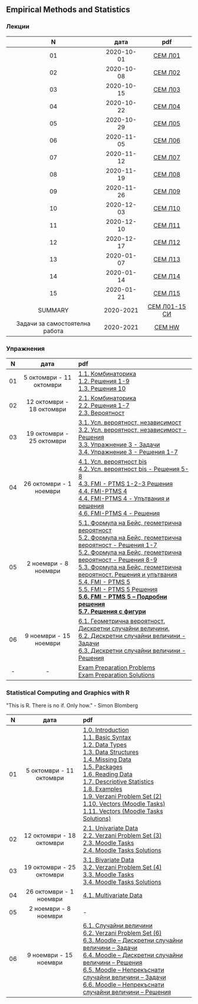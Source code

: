 ## Empirical Methods and Statistics

### Лекции

N|дата|pdf
:-:|:-:|:-:
01|2020-10-01|[СЕМ Л01](https://github.com/andy489/Empirical_Methods_and_Statistics/blob/master/SEM%20Lectures/%D0%A1%D0%95%D0%9C%20%D0%9B01%20(2020-10-01).pdf)
02|2020-10-08|[СЕМ Л02](https://github.com/andy489/Empirical_Methods_and_Statistics/blob/master/SEM%20Lectures/%D0%A1%D0%95%D0%9C%20%D0%9B02%20(2020-10-08).pdf)
03|2020-10-15|[СЕМ Л03](https://github.com/andy489/Empirical_Methods_and_Statistics/blob/master/SEM%20Lectures/%D0%A1%D0%95%D0%9C%20%D0%9B03%20(2020-10-15).pdf)
04|2020-10-22|[СЕМ Л04](https://github.com/andy489/Empirical_Methods_and_Statistics/blob/master/SEM%20Lectures/%D0%A1%D0%95%D0%9C%20%D0%9B04%20(2020-10-22).pdf)
05|2020-10-29|[СЕМ Л05](https://github.com/andy489/Empirical_Methods_and_Statistics/blob/master/SEM%20Lectures/%D0%A1%D0%95%D0%9C%20%D0%9B05%20(2020-10-29).pdf)
06|2020-11-05|[СЕМ Л06](https://github.com/andy489/Empirical_Methods_and_Statistics/blob/master/SEM%20Lectures/%D0%A1%D0%95%D0%9C%20%D0%9B06%20(2020-11-05).pdf)
07|2020-11-12|[СЕМ Л07](https://github.com/andy489/Empirical_Methods_and_Statistics/blob/master/SEM%20Lectures/%D0%A1%D0%95%D0%9C%20%D0%9B07%20(2020-11-12).pdf)
08|2020-11-19|[СЕМ Л08](https://github.com/andy489/Empirical_Methods_and_Statistics/blob/master/SEM%20Lectures/%D0%A1%D0%95%D0%9C%20%D0%9B08%20(2020-11-19).pdf)
09|2020-11-26|[СЕМ Л09](https://github.com/andy489/Empirical_Methods_and_Statistics/blob/master/SEM%20Lectures/%D0%A1%D0%95%D0%9C%20%D0%9B09%20(2020-11-26).pdf)
10|2020-12-03|[СЕМ Л10](https://github.com/andy489/Empirical_Methods_and_Statistics/blob/master/SEM%20Lectures/%D0%A1%D0%95%D0%9C%20%D0%9B10%20(2020-12-03).pdf)
11|2020-12-10|[СЕМ Л11](https://github.com/andy489/Empirical_Methods_and_Statistics/blob/master/SEM%20Lectures/%D0%A1%D0%95%D0%9C%20%D0%9B11%20(2020-12-10).pdf)
12|2020-12-17|[СЕМ Л12](https://github.com/andy489/Empirical_Methods_and_Statistics/blob/master/SEM%20Lectures/%D0%A1%D0%95%D0%9C%20%D0%9B12%20(2020-12-17).pdf)
13|2020-01-07|[СЕМ Л13](https://github.com/andy489/Empirical_Methods_and_Statistics/blob/master/SEM%20Lectures/%D0%A1%D0%95%D0%9C%20%D0%9B13%20(2021-01-07).pdf)
14|2020-01-14|[СЕМ Л14](https://github.com/andy489/Empirical_Methods_and_Statistics/blob/master/SEM%20Lectures/%D0%A1%D0%95%D0%9C%20%D0%9B14%20(2021-01-14).pdf)
15|2020-01-21|[СЕМ Л15](https://github.com/andy489/Empirical_Methods_and_Statistics/blob/master/SEM%20Lectures/%D0%A1%D0%95%D0%9C%20%D0%9B15%20(2021-01-21).pdf)
SUMMARY|2020-2021|[СЕМ Л01-15 СИ](https://github.com/andy489/Empirical_Methods_and_Statistics/blob/master/SEM%20Lectures/%D0%A1%D0%95%D0%9C%20%D0%9B%20%D0%A1%D0%98%202020-2021.pdf)
Задачи за самостоятелна работа|2020-2021|[СЕМ HW](https://github.com/andy489/Empirical_Methods_and_Statistics/blob/master/SEM%20Lectures/SEM%20HW%2062369.pdf)

### Упражнения
N|дата|pdf
:-:|:-:|:-
01|5 октомври - 11 октомври|[1.1. Комбинаторика](https://github.com/andy489/Empirical_Methods_and_Statistics/blob/master/SEM%20Exercises/week%2001/01.%20%D0%9A%D0%BE%D0%BC%D0%B1%D0%B8%D0%BD%D0%B0%D1%82%D0%BE%D1%80%D0%B8%D0%BA%D0%B0.pdf)<br>[1.2. Решения 1-9](https://github.com/andy489/Empirical_Methods_and_Statistics/blob/master/SEM%20Exercises/week%2001/1.%20Sol%201-9.pdf)<br>[1.3. Решения 10](https://github.com/andy489/Empirical_Methods_and_Statistics/blob/master/SEM%20Exercises/week%2001/1.%20Sol%2010.pdf)
02|12 октомври - 18 октомври|[2.1. Комбинаторика](https://github.com/andy489/Empirical_Methods_and_Statistics/blob/master/SEM%20Exercises/week%2002/02.%20FMI-E2%20(1%2C2%2C3).pdf)<br>[2.2. Решения 1-7](https://github.com/andy489/Empirical_Methods_and_Statistics/blob/master/SEM%20Exercises/week%2002/2.%20Sol%201-7.pdf)<br>[2.3. Вероятност](https://github.com/andy489/Empirical_Methods_and_Statistics/blob/master/SEM%20Exercises/week%2002/02.%20%D0%92%D0%B5%D1%80%D0%BE%D1%8F%D1%82%D0%BD%D0%BE%D1%81%D1%82%D0%B8%20I.pdf)
03|19 октомври - 25 октомври|[3.1. Усл. вероятност, независимост](https://github.com/andy489/Empirical_Methods_and_Statistics/blob/master/SEM%20Exercises/week%2003/3.%20%D0%A3%D1%81%D0%BB.%20%D0%B2%D0%B5%D1%80%D0%BE%D1%8F%D1%82%D0%BD%D0%BE%D1%81%D1%82%2C%20%D0%BD%D0%B5%D0%B7%D0%B0%D0%B2%D0%B8%D1%81%D0%B8%D0%BC%D0%BE%D1%81%D1%82.pdf)<br>[3.2. Усл. вероятност, независимост - Решения](https://github.com/andy489/Empirical_Methods_and_Statistics/blob/master/SEM%20Exercises/week%2003/3.%20%D0%A3%D1%81%D0%BB.%20%D0%B2%D0%B5%D1%80%D0%BE%D1%8F%D1%82%D0%BD%D0%BE%D1%81%D1%82%2C%20%D0%BD%D0%B5%D0%B7%D0%B0%D0%B2%D0%B8%D1%81%D0%B8%D0%BC%D0%BE%D1%81%D1%82%20%D0%A0%D0%B5%D1%88%D0%B5%D0%BD%D0%B8%D1%8F.pdf)<br>[3.3. Упражнение 3 - Задачи](https://github.com/andy489/Empirical_Methods_and_Statistics/blob/master/SEM%20Exercises/week%2003/%D0%A3%D0%BF%D1%80%D0%B0%D0%B6%D0%BD%D0%B5%D0%BD%D0%B8%D0%B5%203%20-%20%D0%97%D0%B0%D0%B4%D0%B0%D1%87%D0%B8.pdf)<br>[3.4. Упражнение 3 - Решения 1-7](https://github.com/andy489/Empirical_Methods_and_Statistics/blob/master/SEM%20Exercises/week%2003/%D0%A3%D0%BF%D1%80%D0%B0%D0%B6%D0%BD%D0%B5%D0%BD%D0%B8%D0%B5%203%20-%20%D0%A0%D0%B5%D1%88%D0%B5%D0%BD%D0%B8%D1%8F%201-7.pdf)
04|26 октомври - 1 ноември|[4.1. Усл. вероятност bis](https://github.com/andy489/Empirical_Methods_and_Statistics/blob/master/SEM%20Exercises/week%2004/4.%20%D0%A3%D1%81%D0%BB.%20%D0%B2%D0%B5%D1%80%D0%BE%D1%8F%D1%82%D0%BD%D0%BE%D1%81%D1%82%20bis.pdf)<br>[4.2. Усл. вероятност bis - Решения 5-8](https://github.com/andy489/Empirical_Methods_and_Statistics/blob/master/SEM%20Exercises/week%2004/4.%20%D0%A3%D1%81%D0%BB.%20%D0%B2%D0%B5%D1%80%D0%BE%D1%8F%D1%82%D0%BD%D0%BE%D1%81%D1%82%20bis%20-%20%D0%A0%D0%B5%D1%88%D0%B5%D0%BD%D0%B8%D1%8F%205-8.pdf)<br>[4.3. FMI - PTMS 1-2-3 Решения](https://github.com/andy489/Empirical_Methods_and_Statistics/blob/master/SEM%20Exercises/week%2004/FMI%20-%20PTMS%201-2-3%20Solutions.pdf)<br>[4.4. FMI-PTMS 4](https://github.com/andy489/Empirical_Methods_and_Statistics/blob/master/SEM%20Exercises/week%2004/FMI-PTMS%204.pdf)<br>[4.4. FMI-PTMS 4 - Упътвания и решения](https://github.com/andy489/Empirical_Methods_and_Statistics/blob/master/SEM%20Exercises/week%2004/FMI-PTMS%204%20-%20%D0%A3%D0%BF%D1%8A%D1%82%D0%B2%D0%B0%D0%BD%D0%B8%D1%8F%20%D0%B8%20%D1%80%D0%B5%D1%88%D0%B5%D0%BD%D0%B8%D1%8F.pdf)<br>[4.6. FMI-PTMS 4 - Решения](https://github.com/andy489/Empirical_Methods_and_Statistics/blob/master/SEM%20Exercises/week%2004/FMI-PTMS%204%20-%20Solutions.pdf)
05|2 ноември - 8 ноември|[5.1. Формула на Бейс, геометрична вероятност](https://github.com/andy489/Empirical_Methods_and_Statistics/blob/master/SEM%20Exercises/week%2005/5.%20%D0%A4%D0%BE%D1%80%D0%BC%D1%83%D0%BB%D0%B0%20%D0%BD%D0%B0%20%D0%91%D0%B5%D0%B8%CC%86%D1%81.%20%D0%93%D0%B5%D0%BE%D0%BC%D0%B5%D1%82%D1%80%D0%B8%D1%87%D0%BD%D0%B0%20%D0%B2%D0%B5%D1%80%D0%BE%D1%8F%D1%82%D0%BD%D0%BE%D1%81%D1%82.pdf)<br>[5.2. Формула на Бейс, геометрична вероятност - Решения 1-7](https://github.com/andy489/Empirical_Methods_and_Statistics/blob/master/SEM%20Exercises/week%2005/5.%20%D0%A4%D0%BE%D1%80%D0%BC%D1%83%D0%BB%D0%B0%20%D0%BD%D0%B0%20%D0%91%D0%B5%D0%B8%CC%86%D1%81.%20%D0%93%D0%B5%D0%BE%D0%BC%D0%B5%D1%82%D1%80%D0%B8%D1%87%D0%BD%D0%B0%20%D0%B2%D0%B5%D1%80%D0%BE%D1%8F%D1%82%D0%BD%D0%BE%D1%81%D1%82.%20%D0%A0%D0%B5%D1%88%D0%B5%D0%BD%D0%B8%D1%8F%201-7.pdf)<br>[5.2. Формула на Бейс, геометрична вероятност - Решения 8-9](https://github.com/andy489/Empirical_Methods_and_Statistics/blob/master/SEM%20Exercises/week%2005/5.%20%D0%A4%D0%BE%D1%80%D0%BC%D1%83%D0%BB%D0%B0%20%D0%BD%D0%B0%20%D0%91%D0%B5%D0%B8%CC%86%D1%81.%20%D0%93%D0%B5%D0%BE%D0%BC%D0%B5%D1%82%D1%80%D0%B8%D1%87%D0%BD%D0%B0%20%D0%B2%D0%B5%D1%80%D0%BE%D1%8F%D1%82%D0%BD%D0%BE%D1%81%D1%82.%20%D0%A0%D0%B5%D1%88%D0%B5%D0%BD%D0%B8%D1%8F%208-9.pdf)<br>[5.3. Формула на Бейс, геометрична вероятност. Решения и упътвания](https://github.com/andy489/Empirical_Methods_and_Statistics/blob/master/SEM%20Exercises/week%2005/5.%20Hints%20%D0%A4%D0%BE%D1%80%D0%BC%D1%83%D0%BB%D0%B0%20%D0%BD%D0%B0%20%D0%91%D0%B5%D0%B8%CC%86%D1%81.%20%D0%93%D0%B5%D0%BE%D0%BC%D0%B5%D1%82%D1%80%D0%B8%D1%87%D0%BD%D0%B0%20%D0%B2%D0%B5%D1%80%D0%BE%D1%8F%D1%82%D0%BD%D0%BE%D1%81%D1%82.pdf)<br>[5.4. FMI - PTMS 5](https://github.com/andy489/Empirical_Methods_and_Statistics/blob/master/SEM%20Exercises/week%2005/FMI%20-%20PTMS%205.pdf)<br>[5.5. FMI - PTMS 5 Решения](https://github.com/andy489/Empirical_Methods_and_Statistics/blob/master/SEM%20Exercises/week%2005/FMI%20PTMS%205%20-Solutions.pdf)<br>[**5.6. FMI - PTMS 5 – Подробни решения**](https://github.com/andy489/Empirical_Methods_and_Statistics/blob/master/SEM%20Exercises/week%2005/FMI%20PTMS%205%20-%20%D0%9F%D0%BE%D0%B4%D1%80%D0%BE%D0%B1%D0%BD%D0%B8%20%D1%80%D0%B5%D1%88%D0%B5%D0%BD%D0%B8%D1%8F.pdf)<br>[**5.7. Решения с фигури**](https://github.com/andy489/Empirical_Methods_and_Statistics/blob/master/SEM%20Exercises/week%2005/5.%20%D0%A0%D0%B5%D1%88%D0%B5%D0%BD%D0%B8%D1%8F%20%D1%81%20%D1%84%D0%B8%D0%B3%D1%83%D1%80%D0%B8.pdf)
06|9 ноември - 15 ноември|[6.1. Геометрична вероятност. Дискретни случайни величини.](https://github.com/andy489/Empirical_Methods_and_Statistics/blob/master/SEM%20Exercises/week%2006/6.%20%D0%93%D0%B5%D0%BE%D0%BC%D0%B5%D1%82%D1%80%D0%B8%D1%87%D0%BD%D0%B0%20%D0%B2%D0%B5%D1%80%D0%BE%D1%8F%D1%82%D0%BD%D0%BE%D1%81%D1%82.%20%D0%94%D0%B8%D1%81%D0%BA%D1%80%D0%B5%D1%82%D0%BD%D0%B8%20%D1%81%D0%BB%D1%83%D1%87%D0%B0%D0%B8%CC%86%D0%BD%D0%B8%20%D0%B2%D0%B5%D0%BB%D0%B8%D1%87%D0%B8%D0%BD%D0%B8.pdf)<br>[6.2. Дискретни случайни величини - Задачи](https://github.com/andy489/Empirical_Methods_and_Statistics/blob/master/SEM%20Exercises/week%2006/FMI%20PTMS%206.pdf)<br>[6.3. Дискретни случайни величини - Решения](https://github.com/andy489/Empirical_Methods_and_Statistics/blob/master/SEM%20Exercises/week%2006/FMI%20PTMS%206%20-%20Solutions.pdf)
-|-|[Exam Preparation Problems](https://github.com/andy489/Empirical_Methods_and_Statistics/blob/master/SEM%20Exercises/Example%20Problems%20for%20Exam.pdf)<br>[Exam Preparation Solutions](https://github.com/andy489/Empirical_Methods_and_Statistics/blob/master/SEM%20Exercises/Exam%20Preparation.pdf)


### Statistical Computing and Graphics with R
"This is R. There is no if. Only how." - Simon Blomberg

N|дата|pdf
:-:|:-:|:-
01|5 октомври - 11 октомври|[1.0. Introduction](https://github.com/andy489/Empirical_Methods_and_Statistics/blob/master/SEM%20Exercises/week%2001/R01.%20Introduction.pdf)<br>[1.1. Basic Syntax](https://github.com/andy489/Empirical_Methods_and_Statistics/blob/master/SEM%20Exercises/week%2001/R02.%20BasicSyntax.pdf)<br>[1.2. Data Types](https://github.com/andy489/Empirical_Methods_and_Statistics/blob/master/SEM%20Exercises/week%2001/R03.%20DataTypes.pdf)<br>[1.3. Data Structures](https://github.com/andy489/Empirical_Methods_and_Statistics/blob/master/SEM%20Exercises/week%2001/R04.%20DataStructures.pdf)<br>[1.4. Missing Data](https://github.com/andy489/Empirical_Methods_and_Statistics/blob/master/SEM%20Exercises/week%2001/R05.%20MissingData.pdf)<br>[1.5. Packages](https://github.com/andy489/Empirical_Methods_and_Statistics/blob/master/SEM%20Exercises/week%2001/R06.%20Packages.pdf)<br>[1.6. Reading Data](https://github.com/andy489/Empirical_Methods_and_Statistics/blob/master/SEM%20Exercises/week%2001/R07.%20ReadingData.pdf)<br>[1.7. Descriptive Statistics](https://github.com/andy489/Empirical_Methods_and_Statistics/blob/master/SEM%20Exercises/week%2001/R08.%20DescriptiveStatistics.pdf)<br>[1.8. Examples](https://github.com/andy489/Empirical_Methods_and_Statistics/blob/master/SEM%20Exercises/week%2001/R09.%20Examples.pdf)<br>[1.9. Verzani Problem Set (2)](https://github.com/andy489/Empirical_Methods_and_Statistics/blob/master/SEM%20Exercises/week%2001/R10.%20Verzani%20Problem%20Set%20(2).pdf)<br>[1.10. Vectors (Moodle Tasks)](https://github.com/andy489/Empirical_Methods_and_Statistics/blob/master/SEM%20Exercises/week%2001/R11.%20Vectors%20(Moodle%20tasks).pdf)<br>[1.11. Vectors (Moodle Tasks Solutions)](https://github.com/andy489/Empirical_Methods_and_Statistics/blob/master/SEM%20Exercises/week%2001/R12.%20Vectors%20(Moodle%20Tasks%20Solutions).pdf)
02|12 октомври - 18 октомври|[2.1. Univariate Data](https://github.com/andy489/Empirical_Methods_and_Statistics/blob/master/SEM%20Exercises/week%2002/R/R01.%20Univariate%20Data.pdf)<br>[2.2. Verzani Problem Set (3)](https://github.com/andy489/Empirical_Methods_and_Statistics/blob/master/SEM%20Exercises/week%2002/R/R02.%20Verzani%20Problem%20Set%20(3).pdf)<br>[2.3. Moodle Tasks](https://github.com/andy489/Empirical_Methods_and_Statistics/blob/master/SEM%20Exercises/week%2002/R/R03.%20Data%20(Moodle%20Tasks).pdf)<br>[2.4. Moodle Tasks Solutions](https://github.com/andy489/Empirical_Methods_and_Statistics/blob/master/SEM%20Exercises/week%2002/R/R04.%20Data%20(Moodle%20Tasks%20Solutions).pdf)
03|19 октомври - 25 октомври|[3.1. Bivariate Data](https://github.com/andy489/Empirical_Methods_and_Statistics/blob/master/SEM%20Exercises/week%2003/R/R01.%20Bivariate%20Data.pdf)<br>[3.2. Verzani Problem Set (4)](https://github.com/andy489/Empirical_Methods_and_Statistics/blob/master/SEM%20Exercises/week%2003/R/R02.%20Verzani%20Problem%20Set%20(4).pdf)<br>[3.3. Moodle Tasks](https://github.com/andy489/Empirical_Methods_and_Statistics/blob/master/SEM%20Exercises/week%2003/R/R03.%20Moodle%20Tasks.pdf)<br>[3.4. Moodle Tasks Solutions](https://github.com/andy489/Empirical_Methods_and_Statistics/blob/master/SEM%20Exercises/week%2003/R/R04.%20Moodle%20Task%20Solutions.pdf)
04|26 октомври - 1 ноември|[4.1. Multivariate Data](https://github.com/andy489/Empirical_Methods_and_Statistics/blob/master/SEM%20Exercises/week%2004/R/R01.%20Multivariate%20Data.pdf)
05|2 ноември - 8 ноември|-
06|9 ноември - 15 ноември|[6.1. Случайни величини](https://github.com/andy489/Empirical_Methods_and_Statistics/blob/master/SEM%20Exercises/week%2006/R/R06.%20Random%20Data.pdf)<br>[6.2. Verzani Problem Set (6)](https://github.com/andy489/Empirical_Methods_and_Statistics/blob/master/SEM%20Exercises/week%2006/R/R06.%20Verzani%20Problem%20Set%20(6).pdf)<br>[6.3. Moodle – Дискретни случайни величини – Задачи](https://github.com/andy489/Empirical_Methods_and_Statistics/blob/master/SEM%20Exercises/week%2006/R/R06.%20TasksDiscrete.pdf)<br>[6.4. Moodle – Дискретни случайни величини – Решения](https://github.com/andy489/Empirical_Methods_and_Statistics/blob/master/SEM%20Exercises/week%2006/R/R06.%20TasksDiscrete%20Solutions.pdf)<br>[6.5. Moodle – Непрекъснати случайни величини – Задачи](https://github.com/andy489/Empirical_Methods_and_Statistics/blob/master/SEM%20Exercises/week%2006/R/R06.%20TasksContinuous.pdf)<br>[6.6. Moodle – Непрекъснати случайни величини – Решения](https://github.com/andy489/Empirical_Methods_and_Statistics/blob/master/SEM%20Exercises/week%2006/R/R06.%20TasksContinuous%20Solutions.pdf)

